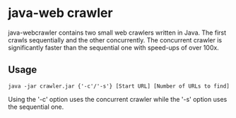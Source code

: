 # java-web crawler
java-webcrawler contains two small web crawlers written in Java. The first crawls sequentially and the other concurrently.
The concurrent crawler is significantly faster than the sequential one with speed-ups of over 100x.

## Usage
```shell
java -jar crawler.jar {'-c'/'-s'} [Start URL] [Number of URLs to find]
```
Using the '-c' option uses the concurrent crawler while the '-s'  option uses the sequential one.
